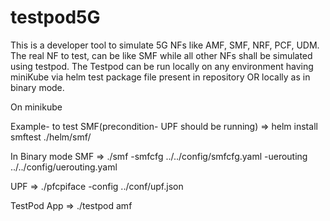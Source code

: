 # testpod5G

This is a developer tool to simulate 5G NFs like AMF, SMF, NRF, PCF, UDM. The real NF to test, can be like SMF while all other NFs shall be simulated using testpod.
The Testpod can be run locally on any environment having miniKube via helm test package file present in repository OR locally as in binary mode.


On minikube

Example- to test SMF(precondition- UPF should be running) =>
helm install smftest ./helm/smf/



In Binary mode
SMF =>
./smf -smfcfg ../../config/smfcfg.yaml -uerouting ../../config/uerouting.yaml



UPF =>
./pfcpiface -config ../conf/upf.json



TestPod App =>
./testpod amf
